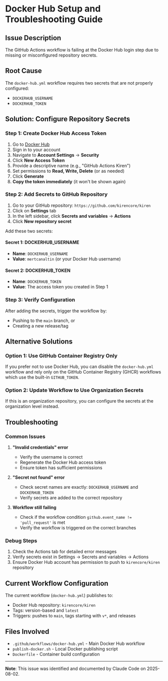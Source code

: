 # Docker Hub Setup and Troubleshooting Guide

## Issue Description
The GitHub Actions workflow is failing at the Docker Hub login step due to missing or misconfigured repository secrets.

## Root Cause
The `docker-hub.yml` workflow requires two secrets that are not properly configured:
- `DOCKERHUB_USERNAME`
- `DOCKERHUB_TOKEN`

## Solution: Configure Repository Secrets

### Step 1: Create Docker Hub Access Token
1. Go to [Docker Hub](https://hub.docker.com)
2. Sign in to your account
3. Navigate to **Account Settings** → **Security**
4. Click **New Access Token**
5. Provide a descriptive name (e.g., "GitHub Actions Kiren")
6. Set permissions to **Read, Write, Delete** (or as needed)
7. Click **Generate**
8. **Copy the token immediately** (it won't be shown again)

### Step 2: Add Secrets to GitHub Repository
1. Go to your GitHub repository: `https://github.com/kirencore/kiren`
2. Click on **Settings** tab
3. In the left sidebar, click **Secrets and variables** → **Actions**
4. Click **New repository secret**

Add these two secrets:

#### Secret 1: DOCKERHUB_USERNAME
- **Name**: `DOCKERHUB_USERNAME`
- **Value**: `mertcanaltin` (or your Docker Hub username)

#### Secret 2: DOCKERHUB_TOKEN
- **Name**: `DOCKERHUB_TOKEN`
- **Value**: The access token you created in Step 1

### Step 3: Verify Configuration
After adding the secrets, trigger the workflow by:
- Pushing to the `main` branch, or
- Creating a new release/tag

## Alternative Solutions

### Option 1: Use GitHub Container Registry Only
If you prefer not to use Docker Hub, you can disable the `docker-hub.yml` workflow and rely only on the GitHub Container Registry (GHCR) workflows which use the built-in `GITHUB_TOKEN`.

### Option 2: Update Workflow to Use Organization Secrets
If this is an organization repository, you can configure the secrets at the organization level instead.

## Troubleshooting

### Common Issues

1. **"Invalid credentials" error**
   - Verify the username is correct
   - Regenerate the Docker Hub access token
   - Ensure token has sufficient permissions

2. **"Secret not found" error**
   - Check secret names are exactly: `DOCKERHUB_USERNAME` and `DOCKERHUB_TOKEN`
   - Verify secrets are added to the correct repository

3. **Workflow still failing**
   - Check if the workflow condition `github.event_name != 'pull_request'` is met
   - Verify the workflow is triggered on the correct branches

### Debug Steps
1. Check the Actions tab for detailed error messages
2. Verify secrets exist in Settings → Secrets and variables → Actions
3. Ensure Docker Hub account has permission to push to `kirencore/kiren` repository

## Current Workflow Configuration

The current workflow (`docker-hub.yml`) publishes to:
- Docker Hub repository: `kirencore/kiren`
- Tags: version-based and `latest`
- Triggers: pushes to `main`, tags starting with `v*`, and releases

## Files Involved
- `.github/workflows/docker-hub.yml` - Main Docker Hub workflow
- `publish-docker.sh` - Local Docker publishing script
- `Dockerfile` - Container build configuration

---

**Note**: This issue was identified and documented by Claude Code on 2025-08-02.